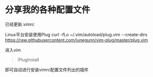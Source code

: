 # 分享我的各种配置文件
已经更新.vimrc

Linux平台安装使用Plug
    curl -fLo ~/.vim/autoload/plug.vim --create-dirs https://raw.githubusercontent.com/junegunn/vim-plug/master/plug.vim

进入vim
> :PlugInstall

即可自动进行安装vimrc配置文件列出的插件
